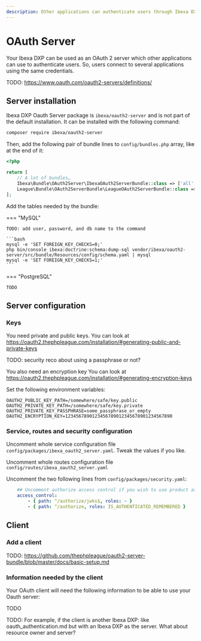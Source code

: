```yaml
---
description: Other applications can authenticate users through Ibexa DXP user repository thanks to OAuth 2 protocol.
---
```


# OAuth Server

Your Ibexa DXP can be used as an OAuth 2 server which other applications can use to authenticate users.
So, users connect to several applications using the same credentials.

TODO: https://www.oauth.com/oauth2-servers/definitions/

## Server installation

Ibexa DXP Oauth Server package is `ibexa/oauth2-server` and is not part of the default installation.
It can be installed with the following command:

```bash
composer require ibexa/oauth2-server
```

Then, add the following pair of bundle lines to `config/bundles.php` array, like at the end of it:

```php
<?php

return [
    // A lot of bundles…
    Ibexa\Bundle\OAuth2Server\IbexaOAuth2ServerBundle::class => ['all' => true],
    League\Bundle\OAuth2ServerBundle\LeagueOAuth2ServerBundle::class => ['all' => true],
];
```

Add the tables needed by the bundle:

=== "MySQL"

    TODO: add user, password, and db name to the command

    ```bash
    mysql -e 'SET FOREIGN_KEY_CHECKS=0;'
    php bin/console ibexa:doctrine:schema:dump-sql vendor/ibexa/oauth2-server/src/bundle/Resources/config/schema.yaml | mysql
    mysql -e 'SET FOREIGN_KEY_CHECKS=1;'
    ```

=== "PostgreSQL"

    TODO

## Server configuration

### Keys

You need private and public keys.
You can look at https://oauth2.thephpleague.com/installation/#generating-public-and-private-keys

TODO: security reco about using a passphrase or not?

You also need an encryption key
You can look at https://oauth2.thephpleague.com/installation/#generating-encryption-keys


Set the following environment variables:

```
OAUTH2_PUBLIC_KEY_PATH=/somewhere/safe/key.public
OAUTH2_PRIVATE_KEY_PATH=/somewhere/safe/key.private
OAUTH2_PRIVATE_KEY_PASSPHRASE=some_passphrase_or_empty
OAUTH2_ENCRYPTION_KEY=1234567890123456789012345678901234567890
```

### Service, routes and security configuration

Uncomment whole service configuration file `config/packages/ibexa_oauth2_server.yaml`.
Tweak the values if you like.

Uncomment whole routes configuration file `config/routes/ibexa_oauth2_server.yaml`

Uncomment the two following lines from `config/packages/security.yaml`:

```yaml
    ## Uncomment authorize access control if you wish to use product as an OAuth2 Server
    access_control:
        - { path: ^/authorize/jwks$, roles: ~ }
        - { path: ^/authorize, roles: IS_AUTHENTICATED_REMEMBERED }
```

## Client

### Add a client

TODO: https://github.com/thephpleague/oauth2-server-bundle/blob/master/docs/basic-setup.md

### Information needed by the client

Your OAuth client will need the following information to be able to use your Oauth server:

TODO

TODO: For example, if the client is another Ibexa DXP: like oauth_authentication.md but with an Ibexa DXP as the server. What about resource owner and server?
